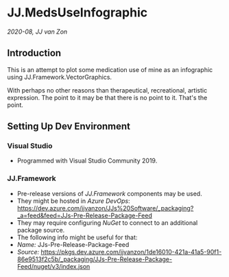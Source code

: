 JJ.MedsUseInfographic
=====================

*2020-08, JJ van Zon*


Introduction
------------

This is an attempt to plot some medication use of mine as an infographic using JJ.Framework.VectorGraphics.

With perhaps no other reasons than therapeutical, recreational, artistic expression. The point to it may be that there is no point to it. That's the point.


Setting Up Dev Environment
--------------------------

### Visual Studio

- Programmed with Visual Studio Community 2019.

### JJ.Framework

- Pre-release versions of *JJ.Framework* components may be used.
- They might be hosted in *Azure DevOps*: https://dev.azure.com/jjvanzon/JJs%20Software/_packaging?_a=feed&feed=JJs-Pre-Release-Package-Feed
- They may require configuring *NuGet* to connect to an additional package source.
- The following info might be useful for that:
- *Name:* JJs-Pre-Release-Package-Feed
- *Source:* https://pkgs.dev.azure.com/jjvanzon/1de16010-421a-41a5-90f1-86e9513f2c5b/_packaging/JJs-Pre-Release-Package-Feed/nuget/v3/index.json
